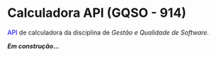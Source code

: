 # Calculadora API (GQSO - 914)

<font color = blue> API </font> de calculadora da disciplina de <i> Gestão e Qualidade de Software. </i> 

<i><b> Em construção...</b></i>
